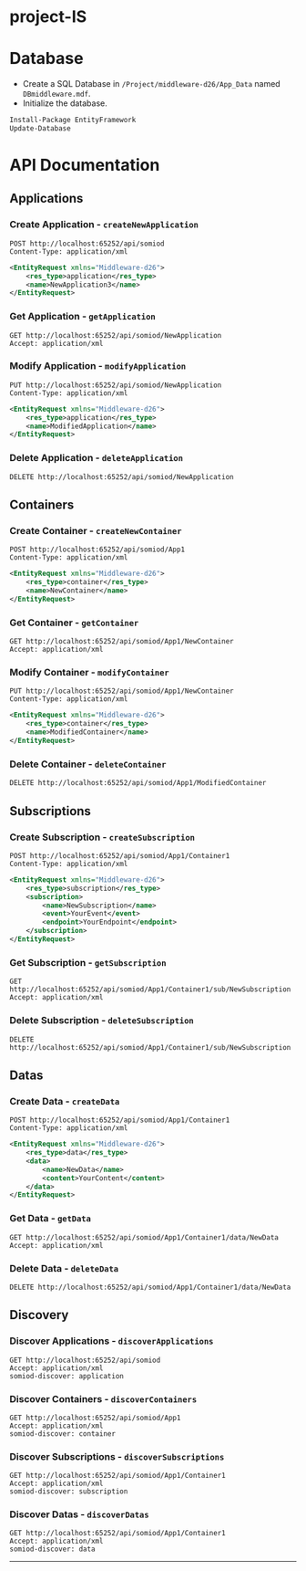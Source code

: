 # project-IS

# Database

- Create a SQL Database in `/Project/middleware-d26/App_Data` named `DBmiddleware.mdf`.
- Initialize the database.
```bash
Install-Package EntityFramework
Update-Database
```

# API Documentation

## Applications

### Create Application - `createNewApplication`

```http
POST http://localhost:65252/api/somiod
Content-Type: application/xml
```

```xml
<EntityRequest xmlns="Middleware-d26">
    <res_type>application</res_type>
    <name>NewApplication3</name>
</EntityRequest>
```

### Get Application - `getApplication`

```http
GET http://localhost:65252/api/somiod/NewApplication
Accept: application/xml
```

### Modify Application - `modifyApplication`

```http
PUT http://localhost:65252/api/somiod/NewApplication
Content-Type: application/xml
```

```xml
<EntityRequest xmlns="Middleware-d26">
    <res_type>application</res_type>
    <name>ModifiedApplication</name>
</EntityRequest>
```

### Delete Application - `deleteApplication`

```http
DELETE http://localhost:65252/api/somiod/NewApplication
```

## Containers

### Create Container - `createNewContainer`

```http
POST http://localhost:65252/api/somiod/App1
Content-Type: application/xml
```

```xml
<EntityRequest xmlns="Middleware-d26">
    <res_type>container</res_type>
    <name>NewContainer</name>
</EntityRequest>
```

### Get Container - `getContainer`

```http
GET http://localhost:65252/api/somiod/App1/NewContainer
Accept: application/xml
```

### Modify Container - `modifyContainer`

```http
PUT http://localhost:65252/api/somiod/App1/NewContainer
Content-Type: application/xml
```

```xml
<EntityRequest xmlns="Middleware-d26">
    <res_type>container</res_type>
    <name>ModifiedContainer</name>
</EntityRequest>
```

### Delete Container - `deleteContainer`

```http
DELETE http://localhost:65252/api/somiod/App1/ModifiedContainer
```

## Subscriptions

### Create Subscription - `createSubscription`

```http
POST http://localhost:65252/api/somiod/App1/Container1
Content-Type: application/xml
```

```xml
<EntityRequest xmlns="Middleware-d26">
    <res_type>subscription</res_type>
    <subscription>
        <name>NewSubscription</name>
        <event>YourEvent</event>
        <endpoint>YourEndpoint</endpoint>
    </subscription>
</EntityRequest>
```

### Get Subscription - `getSubscription`

```http
GET http://localhost:65252/api/somiod/App1/Container1/sub/NewSubscription
Accept: application/xml
```

### Delete Subscription - `deleteSubscription`

```http
DELETE http://localhost:65252/api/somiod/App1/Container1/sub/NewSubscription
```

## Datas

### Create Data - `createData`

```http
POST http://localhost:65252/api/somiod/App1/Container1
Content-Type: application/xml
```

```xml
<EntityRequest xmlns="Middleware-d26">
    <res_type>data</res_type>
    <data>
        <name>NewData</name>
        <content>YourContent</content>
    </data>
</EntityRequest>
```

### Get Data - `getData`

```http
GET http://localhost:65252/api/somiod/App1/Container1/data/NewData
Accept: application/xml
```

### Delete Data - `deleteData`

```http
DELETE http://localhost:65252/api/somiod/App1/Container1/data/NewData
```

## Discovery

### Discover Applications - `discoverApplications`

```http
GET http://localhost:65252/api/somiod
Accept: application/xml
somiod-discover: application
```

### Discover Containers - `discoverContainers`

```http
GET http://localhost:65252/api/somiod/App1
Accept: application/xml
somiod-discover: container
```

### Discover Subscriptions - `discoverSubscriptions`

```http
GET http://localhost:65252/api/somiod/App1/Container1
Accept: application/xml
somiod-discover: subscription
```

### Discover Datas - `discoverDatas`

```http
GET http://localhost:65252/api/somiod/App1/Container1
Accept: application/xml
somiod-discover: data
```

---
